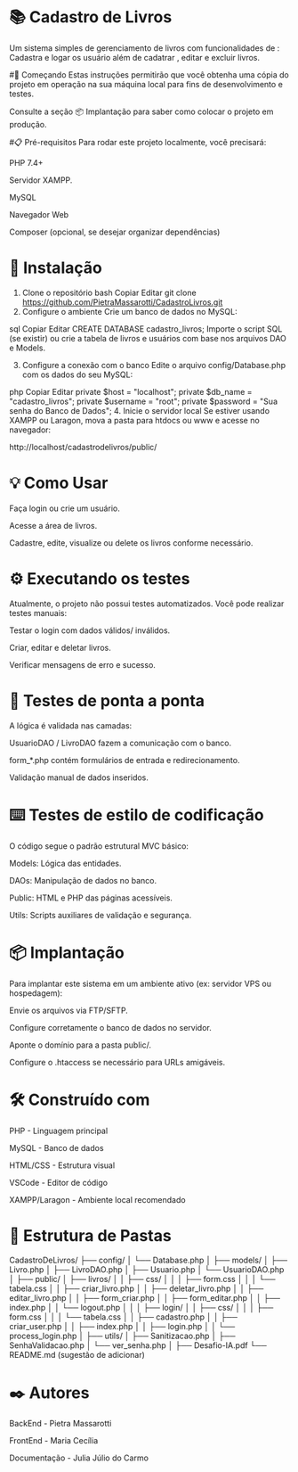 # 📚 Cadastro de Livros
Um sistema simples de gerenciamento de livros com funcionalidades de : Cadastra e logar os usuário além de cadatrar , editar e excluir livros. 

#🚀 Começando
Estas instruções permitirão que você obtenha uma cópia do projeto em operação na sua máquina local para fins de desenvolvimento e testes.

Consulte a seção 📦 Implantação para saber como colocar o projeto em produção.

#📋 Pré-requisitos
Para rodar este projeto localmente, você precisará:

PHP 7.4+

Servidor XAMPP.

MySQL

Navegador Web

Composer (opcional, se desejar organizar dependências)

# 🔧 Instalação
1. Clone o repositório
bash
Copiar
Editar
git clone https://github.com/PietraMassarotti/CadastroLivros.git
2. Configure o ambiente
Crie um banco de dados no MySQL:

sql
Copiar
Editar
CREATE DATABASE cadastro_livros;
Importe o script SQL (se existir) ou crie a tabela de livros e usuários com base nos arquivos DAO e Models.

3. Configure a conexão com o banco
Edite o arquivo config/Database.php com os dados do seu MySQL:

php
Copiar
Editar
private $host = "localhost";
private $db_name = "cadastro_livros";
private $username = "root";
private $password = "Sua senha do Banco de Dados";
4. Inicie o servidor local
Se estiver usando XAMPP ou Laragon, mova a pasta para htdocs ou www e acesse no navegador:

http://localhost/cadastrodelivros/public/

# 💡 Como Usar
Faça login ou crie um usuário.

Acesse a área de livros.

Cadastre, edite, visualize ou delete os livros conforme necessário.

# ⚙️ Executando os testes
Atualmente, o projeto não possui testes automatizados. Você pode realizar testes manuais:

Testar o login com dados válidos/ inválidos.

Criar, editar e deletar livros.

Verificar mensagens de erro e sucesso.

# 🔩 Testes de ponta a ponta
A lógica é validada nas camadas:

UsuarioDAO / LivroDAO fazem a comunicação com o banco.

form_*.php contém formulários de entrada e redirecionamento.

Validação manual de dados inseridos.

# ⌨️ Testes de estilo de codificação
O código segue o padrão estrutural MVC básico:

Models: Lógica das entidades.

DAOs: Manipulação de dados no banco.

Public: HTML e PHP das páginas acessíveis.

Utils: Scripts auxiliares de validação e segurança.

# 📦 Implantação
Para implantar este sistema em um ambiente ativo (ex: servidor VPS ou hospedagem):

Envie os arquivos via FTP/SFTP.

Configure corretamente o banco de dados no servidor.

Aponte o domínio para a pasta public/.

Configure o .htaccess se necessário para URLs amigáveis.

# 🛠️ Construído com
PHP - Linguagem principal

MySQL - Banco de dados

HTML/CSS - Estrutura visual

VSCode - Editor de código

XAMPP/Laragon - Ambiente local recomendado

# 📁 Estrutura de Pastas

CadastroDeLivros/
├── config/
│   └── Database.php
│
├── models/
│   ├── Livro.php
│   ├── LivroDAO.php
│   ├── Usuario.php
│   └── UsuarioDAO.php
│
├── public/
│   ├── livros/
│   │   ├── css/
│   │   │   ├── form.css
│   │   │   └── tabela.css
│   │   ├── criar_livro.php
│   │   ├── deletar_livro.php
│   │   ├── editar_livro.php
│   │   ├── form_criar.php
│   │   ├── form_editar.php
│   │   ├── index.php
│   │   └── logout.php
│   │
│   ├── login/
│   │   ├── css/
│   │   │   ├── form.css
│   │   │   └── tabela.css
│   │   ├── cadastro.php
│   │   ├── criar_user.php
│   │   ├── index.php
│   │   ├── login.php
│   │   └── process_login.php
│
├── utils/
│   ├── Sanitizacao.php
│   ├── SenhaValidacao.php
│   └── ver_senha.php
│
├── Desafio-IA.pdf
└── README.md (sugestão de adicionar)


# ✒️ Autores
BackEnd - Pietra Massarotti 

FrontEnd - Maria Cecília

Documentação - Julia Júlio do Carmo

